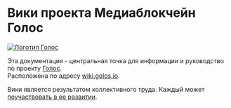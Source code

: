 # Вики проекта Медиаблокчейн Голос

   

[![Логотип Голос](https://raw.githubusercontent.com/GolosChain/wiki/master/_images/golos_logo.png)](https://golos.io/)

   

Эта документация - центральная точка для информации и руководство по проекту [Голос](https://golos.io/).  
Расположена по адресу [wiki.golos.io](https://wiki.golos.io).

Вики является результатом коллективного труда. Каждый может [поучаствовать в ее развитии](https://github.com/GolosChain/wiki).

